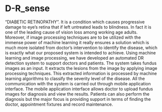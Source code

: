 # D-R_sense
“DIABETIC RETINOPATHY”. It is a condition which causes progressive damage to eye’s retina that if left untreated leads to blindness. In fact it is one of the leading cause of vision loss among working age adults. Moreover, if image processing techniques are to be utilized with the immense power of machine learning it really ensures a solution which is much more isolated from doctor’s intervention to identify the disease, which is exactly what our proposed system is intended to achieve. Using machine learning and image processing, we have developed an automated DR detection system to support doctors and patients. The system takes fundus images as an input. It extracts the lesions from the image by applying image processing techniques. This extracted information is processed by machine learning algorithms to classify the severity level of the disease. All the communication with the system is carried out through mobile application interface. The mobile application interface allows doctor to upload fundus images for diagnosis and view the results. Patients can also perform the diagnosis but the major focus is providing support in terms of finding the doctor, appointment fixtures and record maintenance.
